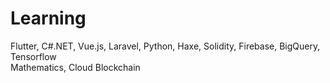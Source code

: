 # Learning
Flutter, C#.NET, Vue.js, Laravel, Python, Haxe, Solidity, Firebase, BigQuery, Tensorflow  
Mathematics, Cloud Blockchain
